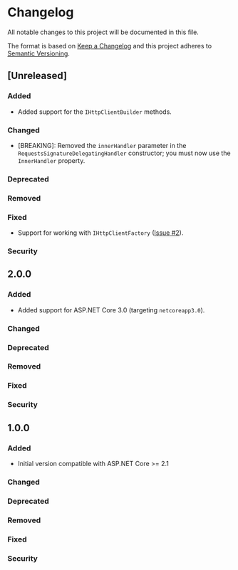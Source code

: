 # Changelog
All notable changes to this project will be documented in this file.

The format is based on [Keep a Changelog](http://keepachangelog.com/en/1.0.0/)
and this project adheres to [Semantic Versioning](http://semver.org/spec/v2.0.0.html).

## [Unreleased]

### Added

- Added support for the `IHttpClientBuilder` methods.

### Changed

- [BREAKING]: Removed the `innerHandler` parameter in the `RequestsSignatureDelegatingHandler` constructor; you must now use the `InnerHandler` property.

### Deprecated

### Removed

### Fixed

- Support for working with `IHttpClientFactory` ([Issue #2](https://github.com/nventive/RequestsSignature/issues/2)).

### Security

## 2.0.0

### Added

- Added support for ASP.NET Core 3.0 (targeting `netcoreapp3.0`).

### Changed

### Deprecated

### Removed

### Fixed

### Security

## 1.0.0

### Added

- Initial version compatible with ASP.NET Core >= 2.1

### Changed

### Deprecated

### Removed

### Fixed

### Security

